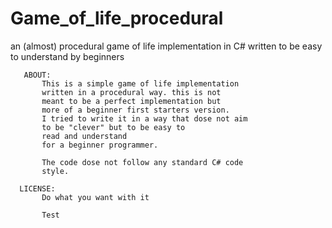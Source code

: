 Game_of_life_procedural
=======================

an (almost) procedural game of life implementation in C# written to be easy to understand by beginners

       ABOUT:                                                  
           This is a simple game of life implementation        
           written in a procedural way. this is not            
           meant to be a perfect implementation but            
           more of a beginner first starters version.          
           I tried to write it in a way that dose not aim      
           to be "clever" but to be easy to                    
           read and understand                                 
           for a beginner programmer.                          
                                                               
           The code dose not follow any standard C# code       
           style.                                              
                                                               
      LICENSE:                                                 
           Do what you want with it
           
           Test
